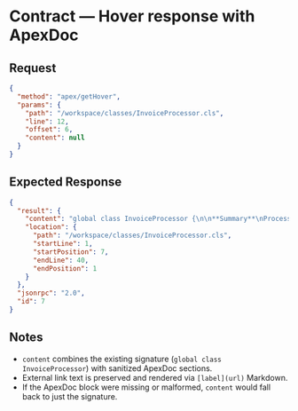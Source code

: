 # Contract — Hover response with ApexDoc

## Request
```json
{
  "method": "apex/getHover",
  "params": {
    "path": "/workspace/classes/InvoiceProcessor.cls",
    "line": 12,
    "offset": 6,
    "content": null
  }
}
```

## Expected Response
```json
{
  "result": {
    "content": "global class InvoiceProcessor {\n\n**Summary**\nProcesses invoice batches and routes failures for manual review.\n\n**Parameters**\n- `batchSize` — Number of records processed per execution.\n\n**Returns**\nReturns `true` when the batch completes without errors.\n\n**See Also**\n- [Billing Guide](https://example.com/billing)",
    "location": {
      "path": "/workspace/classes/InvoiceProcessor.cls",
      "startLine": 1,
      "startPosition": 7,
      "endLine": 40,
      "endPosition": 1
    }
  },
  "jsonrpc": "2.0",
  "id": 7
}
```

## Notes
- `content` combines the existing signature (`global class InvoiceProcessor`) with sanitized ApexDoc sections.
- External link text is preserved and rendered via `[label](url)` Markdown.
- If the ApexDoc block were missing or malformed, `content` would fall back to just the signature.
